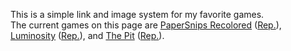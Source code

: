 This is a simple link and image system for my favorite games. <br>
The current games on this page are [PaperSnips Recolored](https://notchisboss1000.github.io/PaperSnips-Recolored/) ([Rep.](https://github.com/notchisboss1000/PaperSnips-Recolored)), [Luminosity](https://notchisboss1000.github.io/Luminosity/) ([Rep.](https://github.com/notchisboss1000/Luminosity)), and [The Pit](https://notchisboss1000.github.io/The-Pit/) ([Rep.](https://github.com/notchisboss1000/The-Pit)).
